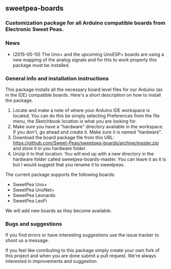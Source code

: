 ## sweetpea-boards

### Customization package for all Arduino compatible boards from Electronic Sweet Peas.

### News

 * (2015-05-10) The Uno+ and the upcoming UnoESP+ boards are using a new mapping of the analog signals and for this to work properly this package must be installed.

### General info and installation instructions

This package installs all the necessary board level files for our Arduino (as in the IDE) compatible boards. Here's a short description on how to install the package.

1. Locate and make a note of where your Arduino IDE workspace is located. You can do this be simply selecting Preferences from the file menu, the Sketchbook location is what you are looking for.
2. Make sure you have a "hardware" directory available in the workspace. If you don't, go ahead and create it. Make sure it is named "hardware".
3. Download the board package file from this URL: https://github.com/Sweet-Peas/sweetpea-boards/archive/master.zip and store it in you hardware folder.
4. Unzip it to that location. You will end up with a new directory in the hardware folder called sweetpea-boards-master. You can leave it as it is but I would suggest that you rename it to sweetpeas.

The current package supports the following boards:

 * SweetPea Uno+
 * SweetPea UnoNet+
 * SweetPea Leonardo
 * SweetPea LeoFi

We will add new boards as they become available.

### Bugs and suggestions

If you find errors or have interesting suggestions use the issue tracker to shoot us a message.

If you feel like conributing to this package simply create your own fork of this project and when you are done submit a pull request. We're always interested in improvements and suggestion.

